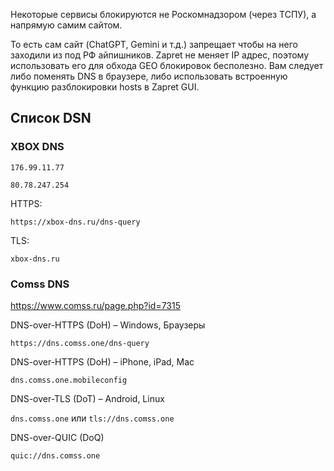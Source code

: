 Некоторые сервисы блокируются не Роскомнадзором (через ТСПУ), а напрямую самим сайтом.

То есть сам сайт (ChatGPT, Gemini и т.д.) запрещает чтобы на него заходили из под РФ айпишников. Zapret не меняет IP адрес, поэтому использовать его для обхода GEO блокировок бесполезно. Вам следует либо поменять DNS в браузере, либо использовать встроенную функцию разблокировки hosts в Zapret GUI.

## Список DSN
### XBOX DNS
```
176.99.11.77
```
```
80.78.247.254
```

HTTPS:
```
https://xbox-dns.ru/dns-query
```
TLS:
```
xbox-dns.ru
```

### Comss DNS
https://www.comss.ru/page.php?id=7315

DNS-over-HTTPS (DoH) – Windows, Браузеры
```
https://dns.comss.one/dns-query
```
DNS-over-HTTPS (DoH) – iPhone, iPad, Mac
```
dns.comss.one.mobileconfig
```
DNS-over-TLS (DoT) – Android, Linux

`dns.comss.one` или `tls://dns.comss.one`

DNS-over-QUIC (DoQ)
```
quic://dns.comss.one
```
